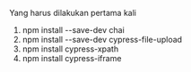 Yang harus dilakukan pertama kali
1. npm install --save-dev chai
2. npm install --save-dev cypress-file-upload
3. npm install cypress-xpath
4. npm install cypress-iframe
